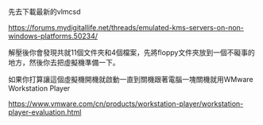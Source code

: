 先去下載最新的vlmcsd

https://forums.mydigitallife.net/threads/emulated-kms-servers-on-non-windows-platforms.50234/


解壓後你會發現共就11個文件夾和4個檔案，先將floppy文件夾放到一個不礙事的地方，然後你去把虛擬機準備一下。

如果你打算讓這個虛擬機開機就啟動一直到關機跟著電腦一塊關機就用WMware Workstation Player

https://www.vmware.com/cn/products/workstation-player/workstation-player-evaluation.html


